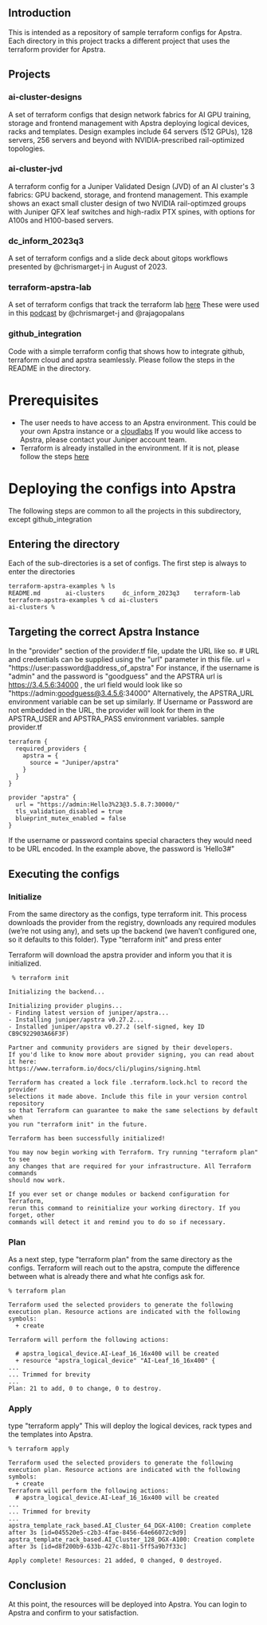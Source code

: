 ## Introduction
This is intended as a repository of sample terraform configs for Apstra.
Each directory in this project tracks a different project that uses the terraform provider for Apstra.

## Projects
### ai-cluster-designs
A set of terraform configs that design network fabrics for AI GPU training, storage and frontend management with Apstra deploying logical devices, racks and templates. Design examples include 64 servers (512 GPUs), 128 servers, 256 servers and beyond with NVIDIA-prescribed rail-optimized topologies.
### ai-cluster-jvd
A terraform config for a Juniper Validated Design (JVD) of an AI cluster's 3 fabrics: GPU backend, storage, and frontend management. This example shows an exact small cluster design of two NVIDIA rail-optimzed groups with Juniper QFX leaf switches and high-radix PTX spines, with options for A100s and H100-based servers.
### dc_inform_2023q3
A set of terraform configs and a slide deck about gitops workflows presented by @chrismarget-j in August of 2023.
### terraform-apstra-lab
A set of terraform configs that track the terraform lab [here](https://cloudlabs.apstra.com/labguide/Cloudlabs/4.1.2/lab-terraform/labTF-1-intro.html)
These were used in this [podcast](https://youtu.be/oD3-8CPO9MA) by @chrismarget-j and @rajagopalans
### github_integration
Code with a simple terraform config that shows how to integrate github, terraform cloud and apstra seamlessly.
Please follow the steps in the README in the directory.

# Prerequisites
* The user needs to have access to an Apstra environment.
  This could be your own Apstra instance or a [cloudlabs](https://cloudlabs.apstra.com/)
  If you would like access to Apstra, please contact your Juniper account team.
* Terraform is already installed in the environment.
  If it is not, please follow the steps [here](https://developer.hashicorp.com/terraform/tutorials/aws-get-started/install-cli)

# Deploying the configs into Apstra

The following steps are common to all the projects in this subdirectory, except github_integration

## Entering the directory

Each of the sub-directories is a set of configs. 
The first step is always to enter the directories
```
terraform-apstra-examples % ls
README.md		ai-clusters		dc_inform_2023q3	terraform-lab
terraform-apstra-examples % cd ai-clusters
ai-clusters % 
```

## Targeting the correct Apstra Instance

In the "provider" section of the provider.tf file,  update the URL like so. # URL and credentials can be supplied using
the "url" parameter in this file.
url = "https://user:password@address_of_apstra"
For instance, if the username is "admin" and the password is "goodguess" and the APSTRA url is https://3.4.5.6:34000 ,
the url field would look like so "https://admin:goodguess@3.4.5.6:34000"
Alternatively, the APSTRA_URL environment variable can be set up similarly.
If Username or Password are not embedded in the URL, the provider will look
for them in the APSTRA_USER and APSTRA_PASS environment variables.
sample provider.tf
```
terraform {
  required_providers {
    apstra = {
      source = "Juniper/apstra"
    }
  }
}

provider "apstra" {
  url = "https://admin:Hello3%23@3.5.8.7:30000/"
  tls_validation_disabled = true
  blueprint_mutex_enabled = false
}
```

If the username or password contains special characters they would need to be URL encoded.
In the example above, the password is 'Hello3#"

## Executing the configs

### Initialize
From the same directory as the configs, type terraform init. This process downloads the provider from the registry,
downloads any required modules (we’re not using any), and sets up the backend (we haven’t configured one, so it defaults
to this folder).
Type "terraform init" and press enter

Terraform will download the apstra provider and inform you that it is initialized.
```
 % terraform init

Initializing the backend...

Initializing provider plugins...
- Finding latest version of juniper/apstra...
- Installing juniper/apstra v0.27.2...
- Installed juniper/apstra v0.27.2 (self-signed, key ID CB9C922903A66F3F)

Partner and community providers are signed by their developers.
If you'd like to know more about provider signing, you can read about it here:
https://www.terraform.io/docs/cli/plugins/signing.html

Terraform has created a lock file .terraform.lock.hcl to record the provider
selections it made above. Include this file in your version control repository
so that Terraform can guarantee to make the same selections by default when
you run "terraform init" in the future.

Terraform has been successfully initialized!

You may now begin working with Terraform. Try running "terraform plan" to see
any changes that are required for your infrastructure. All Terraform commands
should now work.

If you ever set or change modules or backend configuration for Terraform,
rerun this command to reinitialize your working directory. If you forget, other
commands will detect it and remind you to do so if necessary.
```

### Plan

As a next step, type "terraform plan" from the same directory as the configs.
Terraform will reach out to the apstra, compute the difference between what is already there and what hte configs ask
for.
```
% terraform plan

Terraform used the selected providers to generate the following execution plan. Resource actions are indicated with the following symbols:
  + create

Terraform will perform the following actions:

  # apstra_logical_device.AI-Leaf_16_16x400 will be created
  + resource "apstra_logical_device" "AI-Leaf_16_16x400" {
...
... Trimmed for brevity
...
Plan: 21 to add, 0 to change, 0 to destroy.
```

### Apply

type "terraform apply"
This will deploy the logical devices, rack types and the templates into Apstra.
```
% terraform apply

Terraform used the selected providers to generate the following execution plan. Resource actions are indicated with the following symbols:
  + create
Terraform will perform the following actions:
  # apstra_logical_device.AI-Leaf_16_16x400 will be created
...
... Trimmed for brevity
...
apstra_template_rack_based.AI_Cluster_64_DGX-A100: Creation complete after 3s [id=045520e5-c2b3-4fae-8456-64e66072c9d9]
apstra_template_rack_based.AI_Cluster_128_DGX-A100: Creation complete after 3s [id=d8f200b9-633b-427c-8b11-5ff5a9b7f33c]

Apply complete! Resources: 21 added, 0 changed, 0 destroyed.
```

## Conclusion

At this point, the resources will be deployed into Apstra.
You can login to Apstra and confirm to your satisfaction.
